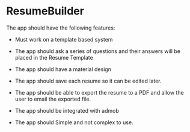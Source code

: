 # ResumeBuilder

The app should have the following features:

- Must work on a template based system

- The app should ask a series of questions and their answers will be placed in the Resume Template

- The app should have a material design

- The app should save each resume so it can be edited later.

- The app should be able to export the resume to a PDF and allow the user to email the exported file.

- The app should be integrated with admob

- The app should Simple and not complex to use.

